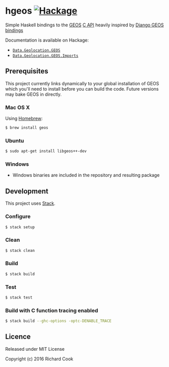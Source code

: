 # hgeos [![Hackage](https://img.shields.io/hackage/v/hgeos.svg?maxAge=2592000)](http://hackage.haskell.org/package/hgeos)

Simple Haskell bindings to the [GEOS][geos] [C API][capi] heavily inspired by
[Django GEOS bindings][django-gis]

Documentation is available on Hackage:

* [`Data.Geolocation.GEOS`][data-geolocation-geos]
* [`Data.Geolocation.GEOS.Imports`][data-geolocation-geos-imports]

## Prerequisites

This project currently links dynamically to your global installation of GEOS
which you'll need to install before you can build the code. Future versions may
bake GEOS in directly.

### Mac OS X

Using [Homebrew][homebrew]:

```bash
$ brew install geos
```

### Ubuntu

```bash
$ sudo apt-get install libgeos++-dev
```

### Windows

* Windows binaries are included in the repository and resulting package

## Development

This project uses [Stack][stack].

### Configure

```bash
$ stack setup
```

### Clean

```bash
$ stack clean
```

### Build

```bash
$ stack build
```

### Test

```bash
$ stack test
```

### Build with C function tracing enabled

```bash
$ stack build --ghc-options -optc-DENABLE_TRACE
```

## Licence

Released under MIT License

Copyright (c) 2016 Richard Cook

[capi]: http://geos.osgeo.org/doxygen/geos__c_8h_source.html
[data-geolocation-geos]: http://hackage.haskell.org/package/hgeos/docs/Data-Geolocation-GEOS.html
[data-geolocation-geos-imports]: http://hackage.haskell.org/package/hgeos/docs/Data-Geolocation-GEOS-Imports.html
[django-gis]: https://github.com/django/django/tree/master/django/contrib/gis/geos
[geos]: https://trac.osgeo.org/geos/
[homebrew]: http://brew.sh/
[stack]: https://haskellstack.org/
